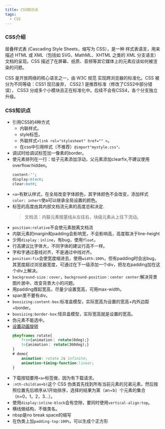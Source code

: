 ```yaml
---
title: CSS知识点
tags:
  - CSS
---
```


### CSS介绍

层叠样式表 (Cascading Style Sheets，缩写为 CSS），是一种 样式表语言，用来描述 HTML 或 XML（包括如 SVG、MathML、XHTML 之类的 XML 分支语言）文档的呈现。CSS 描述了在屏幕、纸质、音频等其它媒体上的元素应该如何被渲染的问题。

CSS 是开放网络的核心语言之一，由 W3C 规范 实现跨浏览器的标准化。CSS 被分为不同等级：CSS1 现已废弃， CSS2.1 是推荐标准（修改了CSS2中部分错误）， CSS3 分成多个小模块且正在标准化中。后续不会有CSS4，各个分支独立升级。
<!-- more -->

### CSS知识点

- 引用CSS的4种方式
    - 内联样式。
    - style标签。
    - 外联样式`<link rel="stylesheet" href="" >`。
    - 在css中引用样式（不推荐）`@import"mystyle.css"。 `
- 调试时给调试标签加一像素的border。
- 使元素排列在一行：给子元素添加浮动，父元素添加clearfix,不建议使用overflow:hidden。
    ```css
    content:'';
    display:block;
    clear:both;
    ```
- `<a>`有默认样式，在全局改变字体颜色，其字体颜色不会改变，添加样式`color: inhert`使a可以继承全局设置的颜色。
- 标签的高度由其内部文档流元素的高度总和决定.
    >文档流：内联元素按基线从左往右，块级元素从上往下流动。
- `position:relative`不会使元素脱离文档流
- 内联元素的margin和padding会影响宽，不会影响高，高度取决于line-height
- 少用`display：inline`，有bug，使用`float`。
- 行高建议比字体大，不同字体的建议行高不一样。
- 字和字通过基线对齐，不是通过中线对齐。
- `position:fix`会使宽度缩进去，使用`width:100%`，但有padding时会出bug，其宽度超过浏览器宽度，可通过在下一级添加一个div，把左右padding加在这个div上解决。
- `background-size：cover`，`background-position：center center`:解决背景图片居中、改变背景大小的问题。
- 用padding撑起宽高，尽量少设置宽高，可用max-width。
- span里不要有div。
- `boxsizing:content-box`:标准盒模型，实际宽高为设置的宽高+内外边距+border。
- `boxsizing:border-box`:怪异盒模型，实际宽高就是设置的宽高。
- 伪元素不能选中。
- [设置动画旋转](https://developer.mozilla.org/zh-CN/docs/Web/CSS/CSS_Animations/Using_CSS_animations)
    ```css
    @keyframes rotate{
        from{animation： rotate(0deg);}
        to{animation： rotate(360deg);}
    }
    # demo{
        animation: rotate 2s infinite;
        animation-timing-function:linear;
    }
    ```
- 下载按钮要用`<a>`标签做，因为有下载请求。
- `:nth-child(an+b)`这个 CSS 伪类首先找到所有当前元素的兄弟元素，然后按照位置先后顺序从1开始排序，选择的结果为第（an+b）个元素的集合（n=0，1，2，3...）。
- 使用`display:inline-block`会有空隙，要同时使用`vertical-align:top`。
- 横线做结构，不做类名。
- nbsp是no break space的缩写
- 在伪类上加`padding-top:100%`，可以生成个正方形